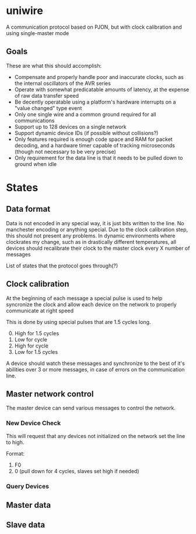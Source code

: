 # uniwire
A communication protocol based on PJON, but with clock calibration and using single-master mode

## Goals

These are what this should accomplish:

* Compensate and properly handle poor and inaccurate clocks, such as the internal oscillators of the AVR series
* Operate with somewhat predicatable amounts of latency, at the expense of raw data transfer speed
* Be decently operatable using a platform's hardware interrupts on a "value changed" type event 
* Only one single wire and a common ground required for all communications
* Support up to 128 devices on a single network
* Support dynamic device IDs (if possible without collisions?)
* Only features required is enough code space and RAM for packet decoding, and a hardware timer capable of tracking microseconds (though not necessary to be very precise)
* Only requirement for the data line is that it needs to be pulled down to ground when idle

# States

## Data format

Data is not encoded in any special way, it is just bits written to the line. No manchester encoding or anything special. Due to the clock calibration step, this should not present any problems. In dynamic environments where clockrates my change, such as in drastically different temperatures, all devices should recalibrate their clock to the master clock every X number of messages

List of states that the protocol goes through(?)

## Clock calibration

At the beginning of each message a special pulse is used to help syncronize the clock and allow each device on the network to properly communicate at right speed

This is done by using special pulses that are 1.5 cycles long. 

0. High for 1.5 cycles
0. Low for cycle
0. High for cycle
0. Low for 1.5 cycles

A device should watch these messages and synchronize to the best of it's abilities over 3 or more messages, in case of errors on the communication line. 

## Master network control

The master device can send various messages to control the network. 

### New Device Check

This will request that any devices not initialized on the network set the line to high. 

Format:

1. F0
2. 0 (pull down for 4 cycles, slaves set high if needed)

### Query Devices


## Master data




## Slave data
